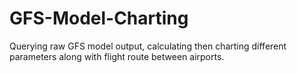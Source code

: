 # GFS-Model-Charting
Querying raw GFS model output, calculating then charting different parameters along with flight route between airports.
